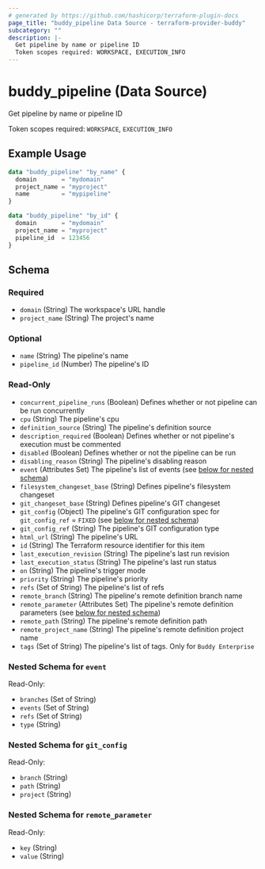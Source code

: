 ```yaml
---
# generated by https://github.com/hashicorp/terraform-plugin-docs
page_title: "buddy_pipeline Data Source - terraform-provider-buddy"
subcategory: ""
description: |-
  Get pipeline by name or pipeline ID
  Token scopes required: WORKSPACE, EXECUTION_INFO
---
```


# buddy_pipeline (Data Source)

Get pipeline by name or pipeline ID

Token scopes required: `WORKSPACE`, `EXECUTION_INFO`

## Example Usage

```terraform
data "buddy_pipeline" "by_name" {
  domain       = "mydomain"
  project_name = "myproject"
  name         = "mypipeline"
}

data "buddy_pipeline" "by_id" {
  domain       = "mydomain"
  project_name = "myproject"
  pipeline_id  = 123456
}
```

<!-- schema generated by tfplugindocs -->
## Schema

### Required

- `domain` (String) The workspace's URL handle
- `project_name` (String) The project's name

### Optional

- `name` (String) The pipeline's name
- `pipeline_id` (Number) The pipeline's ID

### Read-Only

- `concurrent_pipeline_runs` (Boolean) Defines whether or not pipeline can be run concurrently
- `cpu` (String) The pipeline's cpu
- `definition_source` (String) The pipeline's definition source
- `description_required` (Boolean) Defines whether or not pipeline's execution must be commented
- `disabled` (Boolean) Defines whether or not the pipeline can be run
- `disabling_reason` (String) The pipeline's disabling reason
- `event` (Attributes Set) The pipeline's list of events (see [below for nested schema](#nestedatt--event))
- `filesystem_changeset_base` (String) Defines pipeline's filesystem changeset
- `git_changeset_base` (String) Defines pipeline's GIT changeset
- `git_config` (Object) The pipeline's GIT configuration spec for `git_config_ref` = `FIXED` (see [below for nested schema](#nestedatt--git_config))
- `git_config_ref` (String) The pipeline's GIT configuration type
- `html_url` (String) The pipeline's URL
- `id` (String) The Terraform resource identifier for this item
- `last_execution_revision` (String) The pipeline's last run revision
- `last_execution_status` (String) The pipeline's last run status
- `on` (String) The pipeline's trigger mode
- `priority` (String) The pipeline's priority
- `refs` (Set of String) The pipeline's list of refs
- `remote_branch` (String) The pipeline's remote definition branch name
- `remote_parameter` (Attributes Set) The pipeline's remote definition parameters (see [below for nested schema](#nestedatt--remote_parameter))
- `remote_path` (String) The pipeline's remote definition path
- `remote_project_name` (String) The pipeline's remote definition project name
- `tags` (Set of String) The pipeline's list of tags. Only for `Buddy Enterprise`

<a id="nestedatt--event"></a>
### Nested Schema for `event`

Read-Only:

- `branches` (Set of String)
- `events` (Set of String)
- `refs` (Set of String)
- `type` (String)


<a id="nestedatt--git_config"></a>
### Nested Schema for `git_config`

Read-Only:

- `branch` (String)
- `path` (String)
- `project` (String)


<a id="nestedatt--remote_parameter"></a>
### Nested Schema for `remote_parameter`

Read-Only:

- `key` (String)
- `value` (String)
